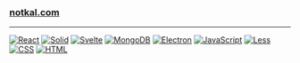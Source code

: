 ### [notkal.com](https://notkal.com/)

---

[![React](https://img.shields.io/badge/React-%2320232a.svg?logo=react&logoColor=%2361DAFB)](#)
[![Solid](https://img.shields.io/badge/Solid-2C4F7C?logo=solid&logoColor=fff)](#)
[![Svelte](https://img.shields.io/badge/Svelte-%23f1413d.svg?logo=svelte&logoColor=white)](#)
[![MongoDB](https://img.shields.io/badge/MongoDB-%234ea94b.svg?logo=mongodb&logoColor=white)](#)
[![Electron](https://img.shields.io/badge/Electron-2B2E3A?logo=electron&logoColor=fff)](#)
[![JavaScript](https://img.shields.io/badge/JavaScript-F7DF1E?logo=javascript&logoColor=000)](#)
[![Less](https://img.shields.io/badge/Less-1D365D?logo=less&logoColor=fff)](#)
[![CSS](https://img.shields.io/badge/CSS-1572B6?logo=css3&logoColor=fff)](#)
[![HTML](https://img.shields.io/badge/HTML-%23E34F26.svg?logo=html5&logoColor=white)](#)


